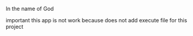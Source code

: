 In the name of God

important 
this app is not work because does not add execute file for this project
